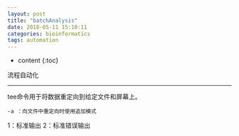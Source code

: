 ```yaml
---
layout: post
title: "batchAnalysis"
date: 2018-05-11 15:10:11
categories: bioinformatics
tags: automation
---
```


* content
{:toc}

流程自动化

---









tee命令用于将数据重定向到给定文件和屏幕上。
```
-a ：向文件中重定向时使用追加模式
```
1：标准输出 2：标准错误输出
